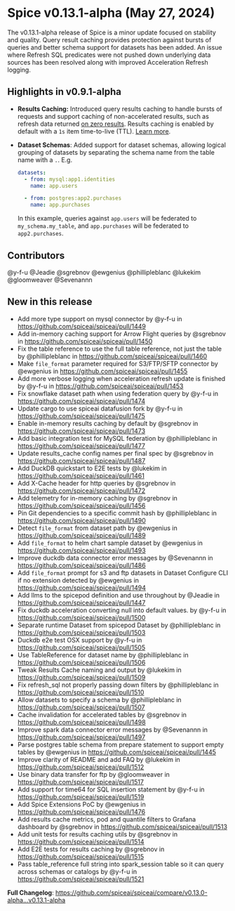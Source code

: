 # Spice v0.13.1-alpha (May 27, 2024)

The v0.13.1-alpha release of Spice is a minor update focused on stability and quality. Query result caching provides protection against bursts of queries and better schema support for datasets has been added. An issue where Refresh SQL predicates were not pushed down underlying data sources has been resolved along with improved Acceleration Refresh logging.

## Highlights in v0.9.1-alpha

- **Results Caching:** Introduced query results caching to handle bursts of requests and support caching of non-accelerated results, such as refresh data returned [on zero results](https://docs.spiceai.org/data-accelerators/data-refresh#behavior-on-zero-results). Results caching is enabled by default with a `1s` item time-to-live (TTL). [Learn more](https://docs.spiceai.org/features/caching).

- **Dataset Schemas**: Added support for dataset schemas, allowing logical grouping of datasets by separating the schema name from the table name with a `.`. E.g.

  ```yaml
  datasets:
    - from: mysql:app1.identities
      name: app.users

    - from: postgres:app2.purchases
      name: app.purchases
  ```

  In this example, queries against `app.users` will be federated to `my_schema.my_table`, and `app.purchases` will be federated to `app2.purchases`.

## Contributors

@y-f-u
@Jeadie
@sgrebnov
@ewgenius
@phillipleblanc
@lukekim
@gloomweaver
@Sevenannn

## New in this release

- Add more type support on mysql connector by @y-f-u in https://github.com/spiceai/spiceai/pull/1449
- Add in-memory caching support for Arrow Flight queries by @sgrebnov in https://github.com/spiceai/spiceai/pull/1450
- Fix the table reference to use the full table reference, not just the table by @phillipleblanc in https://github.com/spiceai/spiceai/pull/1460
- Make `file_format` parameter required for S3/FTP/SFTP connector by @ewgenius in https://github.com/spiceai/spiceai/pull/1455
- Add more verbose logging when acceleration refresh update is finished by @y-f-u in https://github.com/spiceai/spiceai/pull/1453
- Fix snowflake dataset path when using federation query by @y-f-u in https://github.com/spiceai/spiceai/pull/1474
- Update cargo to use spiceai datafusion fork by @y-f-u in https://github.com/spiceai/spiceai/pull/1475
- Enable in-memory results caching by default by @sgrebnov in https://github.com/spiceai/spiceai/pull/1473
- Add basic integration test for MySQL federation by @phillipleblanc in https://github.com/spiceai/spiceai/pull/1477
- Update results_cache config names per final spec by @sgrebnov in https://github.com/spiceai/spiceai/pull/1487
- Add DuckDB quickstart to E2E tests by @lukekim in https://github.com/spiceai/spiceai/pull/1461
- Add X-Cache header for http queries by @sgrebnov in https://github.com/spiceai/spiceai/pull/1472
- Add telemetry for in-memory caching by @sgrebnov in https://github.com/spiceai/spiceai/pull/1456
- Pin Git dependencies to a specific commit hash by @phillipleblanc in https://github.com/spiceai/spiceai/pull/1490
- Detect `file_format` from dataset path by @ewgenius in https://github.com/spiceai/spiceai/pull/1489
- Add `file_format` to helm chart sample dataset by @ewgenius in https://github.com/spiceai/spiceai/pull/1493
- Improve duckdb data connector error messages by @Sevenannn in https://github.com/spiceai/spiceai/pull/1486
- Add `file_format` prompt for s3 and ftp datasets in Dataset Configure CLI if no extension detected by @ewgenius in https://github.com/spiceai/spiceai/pull/1494
- Add llms to the spicepod definition and use throughout by @Jeadie in https://github.com/spiceai/spiceai/pull/1447
- Fix duckdb acceleration converting null into default values. by @y-f-u in https://github.com/spiceai/spiceai/pull/1500
- Separate runtime Dataset from spicepod Dataset by @phillipleblanc in https://github.com/spiceai/spiceai/pull/1503
- Duckdb e2e test OSX support by @y-f-u in https://github.com/spiceai/spiceai/pull/1505
- Use TableReference for dataset name by @phillipleblanc in https://github.com/spiceai/spiceai/pull/1506
- Tweak Results Cache naming and output by @lukekim in https://github.com/spiceai/spiceai/pull/1509
- Fix refresh_sql not properly passing down filters by @phillipleblanc in https://github.com/spiceai/spiceai/pull/1510
- Allow datasets to specify a schema by @phillipleblanc in https://github.com/spiceai/spiceai/pull/1507
- Cache invalidation for accelerated tables by @sgrebnov in https://github.com/spiceai/spiceai/pull/1498
- Improve spark data connector error messages by @Sevenannn in https://github.com/spiceai/spiceai/pull/1497
- Parse postgres table schema from prepare statement to support empty tables by @ewgenius in https://github.com/spiceai/spiceai/pull/1445
- Improve clarity of README and add FAQ by @lukekim in https://github.com/spiceai/spiceai/pull/1512
- Use binary data transfer for ftp by @gloomweaver in https://github.com/spiceai/spiceai/pull/1517
- Add support for time64 for SQL insertion statement by @y-f-u in https://github.com/spiceai/spiceai/pull/1519
- Add Spice Extensions PoC by @ewgenius in https://github.com/spiceai/spiceai/pull/1476
- Add results cache metrics, pod and quantile filters to Grafana dashboard by @sgrebnov in https://github.com/spiceai/spiceai/pull/1513
- Add unit tests for results caching utils by @sgrebnov in https://github.com/spiceai/spiceai/pull/1514
- Add E2E tests for results caching by @sgrebnov in https://github.com/spiceai/spiceai/pull/1515
- Pass table_reference full string into spark_session table so it can query across schemas or catalogs by @y-f-u in https://github.com/spiceai/spiceai/pull/1521

**Full Changelog**: https://github.com/spiceai/spiceai/compare/v0.13.0-alpha...v0.13.1-alpha
